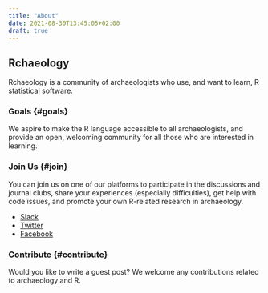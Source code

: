 ```yaml
---
title: "About"
date: 2021-08-30T13:45:05+02:00
draft: true
---
```


## Rchaeology

Rchaeology is a community of archaeologists who use, and want to learn, R statistical software.

### Goals {#goals}

We aspire to make the R language accessible to all archaeologists, and provide an open,
welcoming community for all those who are interested in learning.

### Join Us {#join}

You can join us on one of our platforms to participate in the discussions and journal 
clubs, share your experiences (especially difficulties), get help with code issues, and
promote your own R-related research in archaeology.

- [Slack](https://rchaeology.slack.com/) 
- [Twitter](https://twitter.com/Rchaeology1)
- [Facebook](https://www.facebook.com/groups/255505722163268/)

### Contribute {#contribute}

Would you like to write a guest post? We welcome any contributions related to
archaeology and R.


